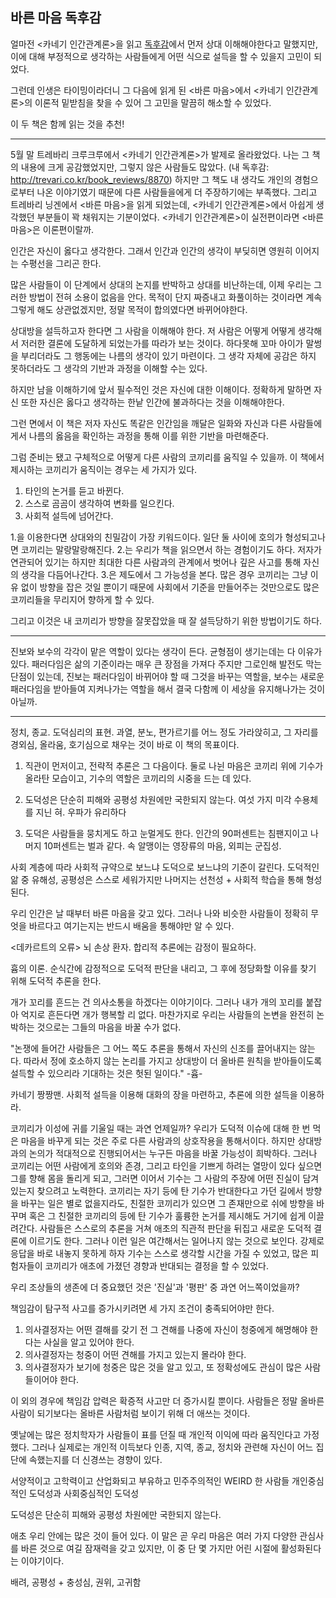 ## 바른 마음 독후감

얼마전 <카네기 인간관계론>을 읽고 [독후감](./카네기_인간관계론.md)에서 먼저 상대 이해해야한다고 말했지만, 이에 대해 부정적으로 생각하는 사람들에게 어떤 식으로 설득을 할 수 있을지 고민이 되었다.

그런데 인생은 타이밍이라더니 그 다음에 읽게 된 <바른 마음>에서 <카네기 인간관계론>의 이론적 밑받침을 찾을 수 있어 그 고민을 말끔히 해소할 수 있었다.

이 두 책은 함께 읽는 것을 추천!

---

5월 말 트레바리 크루크루에서 <카네기 인간관계론>가 발제로 올라왔었다.
나는 그 책의 내용에 크게 공감했었지만, 그렇지 않은 사람들도 많았다.
(내 독후감: http://trevari.co.kr/book_reviews/8870)
하지만 그 책도 내 생각도 개인의 경험으로부터 나온 이야기였기 때문에 다른 사람들을에게 더 주장하기에는 부족했다.
그리고 트레바리 닝겐에서 <바른 마음>을 읽게 되었는데, <카네기 인간관계론>에서 아쉽게 생각했던 부분들이 꽉 채워지는 기분이었다. <카네기 인간관계론>이 실전편이라면 <바른 마음>은 이론편이랄까.

인간은 자신이 옳다고 생각한다.
그래서 인간과 인간의 생각이 부딪히면 영원히 이어지는 수평선을 그리곤 한다.

많은 사람들이 이 단계에서 상대의 논지를 반박하고 상대를 비난하는데, 이제 우리는 그러한 방법이 전혀 소용이 없음을 안다. 목적이 단지 짜증내고 화풀이하는 것이라면 계속 그렇게 해도 상관없겠지만, 정말 목적이 합의였다면 바뀌어야한다.

상대방을 설득하고자 한다면 그 사람을 이해해야 한다.
저 사람은 어떻게 어떻게 생각해서 저러한 결론에 도달하게 되었는가를 따라가 보는 것이다.
하다못해 꼬마 아이가 말썽을 부리더라도 그 행동에는 나름의 생각이 있기 마련이다.
그 생각 자체에 공감은 하지 못하더라도 그 생각의 기반과 과정을 이해할 수는 있다.

하지만 남을 이해하기에 앞서 필수적인 것은 자신에 대한 이해이다.
정확하게 말하면 자신 또한 자신은 옳다고 생각하는 한낱 인간에 불과하다는 것을 이해해야한다.

그런 면에서 이 책은 저자 자신도 똑같은 인간임을 깨달은 일화와 자신과 다른 사람들에게서 나름의 옳음을 확인하는 과정을 통해 이를 위한 기반을 마련해준다.


그럼 준비는 됐고 구체적으로 어떻게 다른 사람의 코끼리를 움직일 수 있을까.
이 책에서 제시하는 코끼리가 움직이는 경우는 세 가지가 있다.

1. 타인의 논거를 듣고 바뀐다.
2. 스스로 곰곰이 생각하여 변화를 일으킨다.
3. 사회적 설득에 넘어간다.

1.을 이용한다면 상대와의 친밀감이 가장 키워드이다. 일단 둘 사이에 호의가 형성되고나면 코끼리는 말랑말랑해진다.
2.는 우리가 책을 읽으면서 하는 경험이기도 하다. 저자가 연관되어 있기는 하지만 최대한 다른 사람과의 관계에서 벗어나 깊은 사고를 통해 자신의 생각을 다듬어나간다.
3.은 제도에서 그 가능성을 본다. 많은 경우 코끼리는 그냥 이유 없이 방향을 잡은 것일 뿐이기 때문에 사회에서 기준을 만들어주는 것만으로도 많은 코끼리들을 무리지어 향하게 할 수 있다.


그리고 이것은 내 코끼리가 방향을 잘못잡았을 때 잘 설득당하기 위한 방법이기도 하다.

---

진보와 보수의 각각이 맡은 역할이 있다는 생각이 든다. 균형점이 생기는데는 다 이유가 있다. 
패러다임은 삶의 기준이라는 매우 큰 장점을 가져다 주지만 그로인해 발전도 막는 단점이 있는데, 진보는 패러다임이 바뀌어야 할 때 그것을 바꾸는 역할을, 보수는 새로운 패러다임을 받아들여 지켜나가는 역할을 해서 결국 다함께 이 세상을 유지해나가는 것이 아닐까.

---

정치, 종교. 도덕심리의 표현. 과열, 분노, 편가르기를 어느 정도 가라앉히고, 그 자리를 경외심, 올라움, 호기심으로 채우는 것이 바로 이 책의 목표이다.

1. 직관이 먼저이고, 전략적 추론은 그 다음이다.
둘로 나뉜 마음은 코끼리 위에 기수가 올라탄 모습이고, 기수의 역할은 코끼리의 시중을 드는 데 있다.

2. 도덕성은 단순히 피해와 공평성 차원에만 국한되지 않는다.
여섯 가지 미각 수용체를 지닌 혀. 우파가 유리하다

3. 도덕은 사람들을 뭉치게도 하고 눈멀게도 한다.
인간의 90퍼센트는 침팬지이고 나머지 10퍼센트는 벌과 같다. 속 알맹이는 영장류의 마음, 외피는 군집성.

사회 계층에 따라 사회적 규약으로 보느냐 도덕으로 보느냐의 기준이 갈린다.
도덕적인 앎 중 유해성, 공평성은 스스로 세워가지만 나머지는 선천성 + 사회적 학습을 통해 형성된다.


우리 인간은 날 때부터 바른 마음을 갖고 있다. 그러나 나와 비슷한 사람들이 정확히 무엇을 바르다고 여기는지는 반드시 배움을 통해야만 알 수 있다.


<데카르트의 오류> 뇌 손상 환자. 합리적 추론에는 감정이 필요하다.


흄의 이론. 순식간에 감정적으로 도덕적 판단을 내리고, 그 후에 정당화할 이유를 찾기 위해 도덕적 추론을 한다.


개가 꼬리를 흔드는 건 의사소통을 하겠다는 이야기이다. 그러나 내가 개의 꼬리를 붙잡아 억지로 흔든다면 개가 행복할 리 없다. 마찬가지로 우리는 사람들의 논변을 완전히 논박하는 것으로는 그들의 마음을 바꿀 수가 없다.


"논쟁에 들어간 사람들은 그 어느 쪽도 추론을 통해서 자신의 신조를 끌어내지는 않는다. 따라서 정에 호소하지 않는 논리를 가지고 상대방이 더 올바른 원칙을 받아들이도록 설득할 수 있으리라 기대하는 것은 헛된 일이다." -흄-


카네기 짱짱맨.
사회적 설득을 이용해 대화의 장을 마련하고, 추론에 의한 설득을 이용하라.

코끼리가 이성에 귀를 기울일 때는 과연 언제일까? 우리가 도덕적 이슈에 대해 한 번 먹은 마음을 바꾸게 되는 것은 주로 다른 사람과의 상호작용을 통해서이다. 하지만 상대방과의 논의가 적대적으로 진행되어서는 누구든 마음을 바꿀 가능성이 희박하다.
그러나 코끼리는 어떤 사람에게 호의와 존경, 그리고 타인을 기쁘게 하려는 열망이 있다 싶으면 그를 향해 몸을 돌리게 되고, 그러면 이어서 기수는 그 사람의 주장에 어떤 진실이 담겨 있는지 찾으려고 노력한다. 코끼리는 자기 등에 탄 기수가 반대한다고 가던 길에서 방향을 바꾸는 일은 별로 없을지라도, 친절한 코끼리가 있으면 그 존재만으로 쉬에 방향을 바꾸며 혹은 그 친절한 코끼리의 등에 탄 기수가 훌륭한 논거를 제시해도 거기에 쉽게 이끌려간다.
사람들은 스스로의 추론을 거쳐 애초의 직관적 판단을 뒤집고 새로운 도덕적 결론에 이르기도 한다. 그러나 이런 일은 여간해서는 일어나지 않는 것으로 보인다.
강제로 응답을 바로 내놓지 못하게 하자 기수는 스스로 생각할 시간을 가질 수 있었고, 많은 피험자들이 코끼리가 애초에 가졌던 경향과 반대되는 결정을 할 수 있었다.

우리 조상들의 생존에 더 중요했던 것은 '진실'과 '평판' 중 과연 어느쪽이었을까?

책임감이 탐구적 사고를 증가시키려면 세 가지 조건이 충족되어야만 한다.

1. 의사결정자는 어떤 결해를 갖기 전 그 견해를 나중에 자신이 청중에게 해명해야 한다는 사실을 알고 있어야 한다.
2. 의사결정자는 청중이 어떤 견해를 가지고 있는지 몰라야 한다.
3. 의사결정자가 보기에 청중은 많은 것을 알고 있고, 또 정확성에도 관심이 많은 사람들이어야 한다.

이 외의 경우에 책임감 압력은 확증적 사고만 더 증가시킬 뿐이다. 사람들은 정말 올바른 사람이 되기보다는 올바른 사람처럼 보이기 위해 더 애쓰는 것이다.

옛날에는 많은 정치학자가 사람들이 표를 던질 때 개인적 이익에 따라 움직인다고 가정했다. 그러나 실제로는 개인적 이득보다 인종, 지역, 종교, 정치와 관련해 자신이 어느 집단에 속했는지를 더 신경쓰는 경향이 있다. 

서양적이고 고학력이고 산업화되고 부유하고 민주주의적인 WEIRD 한 사람들
개인중심적인 도덕성과 사회중심적인 도덕성

도덕성은 단순히 피해와 공평성 차원에만 국한되지 않는다.

애초 우리 안에는 많은 것이 들어 있다. 이 말은 곧 우리 마음은 여러 가지 다양한 관심사를 바른 것으로 여길 잠재력을 갖고 있지만, 이 중 단 몇 가지만 어린 시절에 활성화된다는 이야기이다. 

배려, 공평성 + 충성심, 권위, 고귀함

